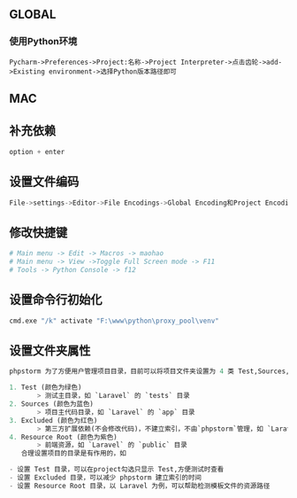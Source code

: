 ## GLOBAL

### 使用Python环境

```shell
Pycharm->Preferences->Project:名称->Project Interpreter->点击齿轮->add->Existing environment->选择Python版本路径即可
```

## MAC

## 补充依赖

```python
option + enter
```

## 设置文件编码

```python
File->settings->Editor->File Encodings->Global Encoding和Project Encoding改成UTF-8
```

## 修改快捷键

```python
# Main menu -> Edit -> Macros -> maohao
# Main menu -> View ->Toggle Full Screen mode -> F11
# Tools -> Python Console -> f12
```

## 设置命令行初始化

```python
cmd.exe "/k" activate "F:\www\python\proxy_pool\venv" 
```
## 设置文件夹属性

```python
phpstorm 为了方便用户管理项目目录，目前可以将项目文件夹设置为 4 类 Test,Sources,Excluded,Resource Root。

1. Test (颜色为绿色)
       > 测试主目录，如 `Laravel` 的 `tests` 目录
2. Sources (颜色为蓝色)
       > 项目主代码目录，如 `Laravel` 的 `app` 目录
3. Excluded (颜色为红色)
       > 第三方扩展依赖(不会修改代码)，不建立索引，不由`phpstorm`管理，如 `Laravel` 的 `vendor` 目录
4. Resource Root (颜色为紫色)
       > 前端资源，如 `Laravel` 的 `public` 目录
   合理设置项目的目录是有作用的，如

- 设置 Test 目录，可以在project勾选只显示 Test,方便测试时查看
- 设置 Excluded 目录，可以减少 phpstorm 建立索引的时间
- 设置 Resource Root 目录，以 Laravel 为例，可以帮助检测模板文件的资源路径

```
